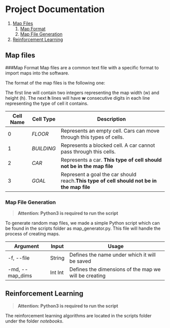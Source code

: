# Project Documentation

1. [Map Files](#map-files)
    1. [Map Format](#map-format)
    2. [Map File Generation](#map-file-generation)
2. [Reinforcement Learning](#reinforcement-learning)

## Map files

###Map Format
Map files are a common text file with a specific format to import maps into the software.

The format of the map files is the following one:

The first line will contain two integers representing the map width (w) and height (h). The next **h** lines will have **w** consecutive digits in each line representing the type of cell it contains.

| Cell Name | Cell Type | Description |
| ---- | ---- | ----|
| 0 | *FLOOR*| Represents an empty cell. Cars can move through this types of cells.|
| 1 | *BUILDING* | Represents a blocked cell. A car cannot pass through this cells.|
| 2 | *CAR* | Represents a car. **This type of cell should not be in the map file**  |
| 3 | *GOAL* | Represent a goal the car should reach.**This type of cell should not be in the map file**  |

### Map File Generation

> **Attention: Python3 is required to run the script**

To generate random map files, we made a simple Python script which can be found in the scripts folder as map_generator.py. This file will handle the process of creating maps. 

|Argument| Input |Usage |
|---|---| ---| 
| -f, --file| String| Defines the name under which it will be saved |
|-md, --map_dims| Int Int| Defines the dimensions of the map we will be creating|
 
## Reinforcement Learning

> **Attention: Python3 is required to run the script**

The reinforcement learning algorithms are located in the scripts folder under the folder _notebooks_. 